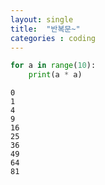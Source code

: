 ```yaml
---
layout: single
title:  "반복문~"
categories : coding
---
```



```python
for a in range(10):
    print(a * a)
```

    0
    1
    4
    9
    16
    25
    36
    49
    64
    81
    


```python

```
